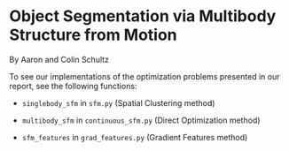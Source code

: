 # Object Segmentation via Multibody Structure from Motion
By Aaron and Colin Schultz

To see our implementations of the optimization problems presented in our report, see the following functions:

* `singlebody_sfm` in `sfm.py` (Spatial Clustering method)

* `multibody_sfm` in `continuous_sfm.py` (Direct Optimization method)

* `sfm_features` in `grad_features.py` (Gradient Features method)